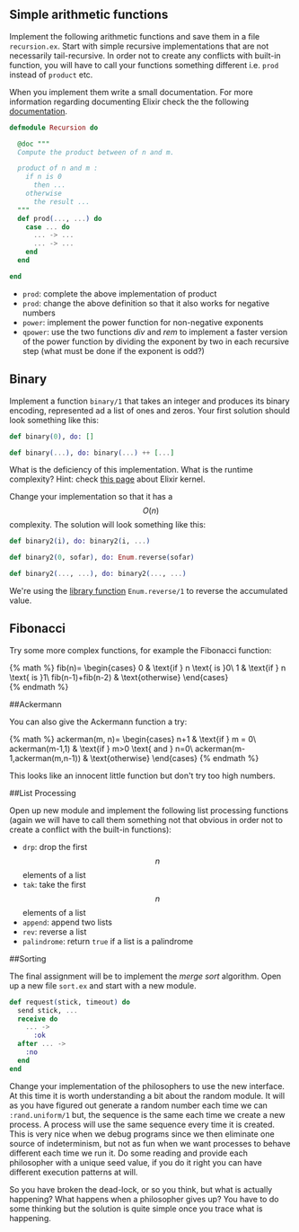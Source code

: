 ## Simple arithmetic functions

Implement the following arithmetic functions and save them in a file `recursion.ex`. Start with simple recursive implementations that are not necessarily tail-recursive. In order not to create any conflicts with built-in function, you will have to call your functions something different i.e. `prod` instead of `product` etc.

When you implement them write a small documentation. For more information regarding documenting Elixir check the the following [documentation](https://hexdocs.pm/elixir/writing-documentation.html).

```Elixir
defmodule Recursion do

  @doc """
  Compute the product between of n and m.

  product of n and m :
    if n is 0
      then ...
    otherwise
      the result ...
  """
  def prod(..., ...) do
    case ... do
      ... -> ...
      ... -> ...
    end
  end

end
```

* `prod`: complete the above implementation of product
* `prod`: change the above definition so that it also works for negative numbers
* `power`: implement the power function for non-negative exponents
* `qpower`: use the two functions _div_ and _rem_ to implement a faster version of the power function by dividing the exponent by two in each recursive step \(what must be done if the exponent is odd?\)

## Binary

Implement a function `binary/1` that takes an integer and produces its binary encoding, represented ad a list of ones and zeros. Your first solution should look something like this:

```Elixir
def binary(0), do: []

def binary(...), do: binary(...) ++ [...]
```

What is the deficiency of this implementation. What is the runtime complexity? Hint: check [this page](https://hexdocs.pm/elixir/Kernel.html#++/2) about Elixir kernel. 

Change your implementation so that it has a $$O(n)$$ complexity. The solution will look something like this:

```Elixir
def binary2(i), do: binary2(i, ...)

def binary2(0, sofar), do: Enum.reverse(sofar)

def binary2(..., ...), do: binary2(..., ...)
```

We're using the [library function](https://hexdocs.pm/elixir/Enum.html#reverse/1) `Enum.reverse/1` to reverse the accumulated value.

## Fibonacci

Try some more complex functions, for example the Fibonacci function:

{% math %}
fib(n)=
    \begin{cases}
    0 & \text{if } n \text{ is }0\\
    1 & \text{if } n \text{ is }1\\
    fib(n-1)+fib(n-2) & \text{otherwise}
    \end{cases}  
{% endmath %}

##Ackermann

You can also give the Ackermann function a try:

{% math %}
ackerman(m, n)=
    \begin{cases}
    n+1 & \text{if } m = 0\\
    ackerman(m-1,1) & \text{if } m>0 \text{ and } n=0\\
    ackerman(m-1,ackerman(m,n-1)) & \text{otherwise}
    \end{cases}
{% endmath %}

This looks like an innocent little function but don't try too high numbers.

##List Processing

Open up new module and implement the following list processing functions (again we will have to call them something not that obvious in order not to create a conflict with the built-in functions):

* `drp`: drop the first $$n$$ elements of a list
* `tak`: take the first $$n$$ elements of a list
* `append`: append two lists
* `rev`: reverse a list
* `palindrome`: return `true` if a list is a palindrome

##Sorting

The final assignment will be to implement the *merge sort* algorithm. Open up a new file `sort.ex` and start with a new module.

```elixir
def request(stick, timeout) do
  send stick, ...
  receive do
    ... -> 
      :ok
  after ... -> 
    :no
  end
end
```
Change your implementation of the philosophers to use the new interface. At this time it is worth understanding a bit about the random module. It will as you have figured out generate a random number each time we can `:rand.uniform/1` but, the sequence is the same each time we create a new process. A process will use the same sequence every time it is created. This is very nice when we debug programs since we then eliminate one source of indeterminism, but not as fun when we want processes to behave different each time we run it. Do some reading and provide each philosopher with a unique seed value, if you do it right you can have different execution patterns at will.

So you have broken the dead-lock, or so you think, but what is actually happening? What happens when a philosopher gives up? You have to do some thinking but the solution is quite simple once you trace what is happening.


